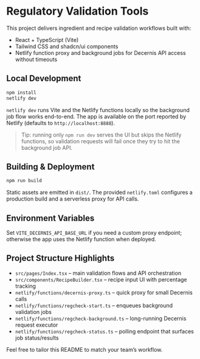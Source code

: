 # Regulatory Validation Tools

This project delivers ingredient and recipe validation workflows built with:

- React + TypeScript (Vite)
- Tailwind CSS and shadcn/ui components
- Netlify function proxy and background jobs for Decernis API access without timeouts

## Local Development

```bash
npm install
netlify dev
```

`netlify dev` runs Vite and the Netlify functions locally so the background job flow works end-to-end. The app is available on the port reported by Netlify (defaults to `http://localhost:8888`).

> Tip: running only `npm run dev` serves the UI but skips the Netlify functions, so validation requests will fail once they try to hit the background job API.

## Building & Deployment

```bash
npm run build
```

Static assets are emitted in `dist/`. The provided `netlify.toml` configures a production build and a serverless proxy for API calls.

## Environment Variables

Set `VITE_DECERNIS_API_BASE_URL` if you need a custom proxy endpoint; otherwise the app uses the Netlify function when deployed.

## Project Structure Highlights

- `src/pages/Index.tsx` – main validation flows and API orchestration
- `src/components/RecipeBuilder.tsx` – recipe input UI with percentage tracking
- `netlify/functions/decernis-proxy.ts` – quick proxy for small Decernis calls
- `netlify/functions/regcheck-start.ts` – enqueues background validation jobs
- `netlify/functions/regcheck-background.ts` – long-running Decernis request executor
- `netlify/functions/regcheck-status.ts` – polling endpoint that surfaces job status/results

Feel free to tailor this README to match your team’s workflow.
